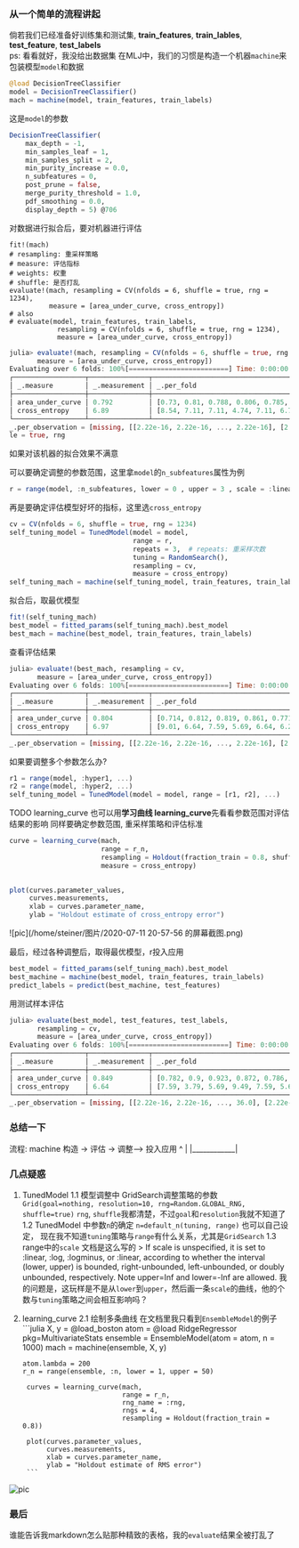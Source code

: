 ### 从一个简单的流程讲起  
倘若我们已经准备好训练集和测试集, **train_features**, **train_lables**, **test_feature**, **test_labels**  
ps: 看看就好，我没给出数据集
在MLJ中，我们的习惯是构造一个机器`machine`来包装模型`model`和数据
```julia
@load DecisionTreeClassifier
model = DecisionTreeClassifier()
mach = machine(model, train_features, train_labels)
```
这是`model`的参数
```julia
DecisionTreeClassifier(
    max_depth = -1,
    min_samples_leaf = 1,
    min_samples_split = 2,
    min_purity_increase = 0.0,
    n_subfeatures = 0,
    post_prune = false,
    merge_purity_threshold = 1.0,
    pdf_smoothing = 0.0,
    display_depth = 5) @706
```

对数据进行拟合后，要对机器进行评估
```
fit!(mach)
# resampling: 重采样策略
# measure: 评估指标
# weights: 权重
# shuffle: 是否打乱
evaluate!(mach, resampling = CV(nfolds = 6, shuffle = true, rng = 1234),
          measure = [area_under_curve, cross_entropy])
# also 
# evaluate(model, train_features, train_labels,
            resampling = CV(nfolds = 6, shuffle = true, rng = 1234),
			measure = [area_under_curve, cross_entropy])

```

```julia
julia> evaluate!(mach, resampling = CV(nfolds = 6, shuffle = true, rng = 1234),
       measure = [area_under_curve, cross_entropy])
Evaluating over 6 folds: 100%[=========================] Time: 0:00:00
┌──────────────────┬───────────────┬──────────────────────────────────────────┐
│ _.measure        │ _.measurement │ _.per_fold                               │
├──────────────────┼───────────────┼──────────────────────────────────────────┤
│ area_under_curve │ 0.792         │ [0.73, 0.81, 0.788, 0.806, 0.785, 0.836] │
│ cross_entropy    │ 6.89          │ [8.54, 7.11, 7.11, 4.74, 7.11, 6.73]     │
└──────────────────┴───────────────┴──────────────────────────────────────────┘
_.per_observation = [missing, [[2.22e-16, 2.22e-16, ..., 2.22e-16], [2.22e-16, 2.22e-16, ..., 2.22e-16], [2.22e-16, 2.22e-16, ..., 2.22e-16], [2.22e-16, 36.0, ..., 2.22e-16], [36.0, 2.22e-16, ..., 2.22e-16], [2.22e-16, 2.22e-16, ..., 2.22e-16]]]
le = true, rng
```
如果对该机器的拟合效果不满意

可以要确定调整的参数范围，这里拿`model`的`n_subfeatures`属性为例
```julia
r = range(model, :n_subfeatures, lower = 0 , upper = 3 , scale = :linear)
```
再是要确定评估模型好坏的指标，这里选`cross_entropy`
```julia
cv = CV(nfolds = 6, shuffle = true, rng = 1234)
self_tuning_model = TunedModel(model = model,
                               range = r,
                               repeats = 3,  # repeats: 重采样次数
                               tuning = RandomSearch(),
                               resampling = cv,
                               measure = cross_entropy)
self_tuning_mach = machine(self_tuning_model, train_features, train_labels)
```
拟合后，取最优模型
```julia
fit!(self_tuning_mach)
best_model = fitted_params(self_tuning_mach).best_model
best_mach = machine(best_model, train_features, train_labels)
```
查看评估结果
```julia
julia> evaluate!(best_mach, resampling = cv,
       measure = [area_under_curve, cross_entropy])
Evaluating over 6 folds: 100%[=========================] Time: 0:00:00
┌──────────────────┬───────────────┬────────────────────────────────────────────┐
│ _.measure        │ _.measurement │ _.per_fold                                 │
├──────────────────┼───────────────┼────────────────────────────────────────────┤
│ area_under_curve │ 0.804         │ [0.714, 0.812, 0.819, 0.861, 0.771, 0.845] │
│ cross_entropy    │ 6.97          │ [9.01, 6.64, 7.59, 5.69, 6.64, 6.25]       │
└──────────────────┴───────────────┴────────────────────────────────────────────┘
_.per_observation = [missing, [[2.22e-16, 2.22e-16, ..., 2.22e-16], [2.22e-16, 2.22e-16, ..., 2.22e-16], [2.22e-16, 2.22e-16, ..., 2.22e-16], [2.22e-16, 2.22e-16, ..., 2.22e-16], [2.22e-16, 2.22e-16, ..., 2.22e-16], [2.22e-16, 2.22e-16, ..., 36.0]]]
```
如果要调整多个参数怎么办? 
```julia
r1 = range(model, :hyper1, ...)
r2 = range(model, :hyper2, ...)
self_tuning_model = TunedModel(model = model, range = [r1, r2], ...)
```

TODO learning_curve
也可以用**学习曲线 learning_curve**先看看参数范围对评估结果的影响
同样要确定参数范围, 重采样策略和评估标准
```julia
curve = learning_curve(mach,
	                   range = r_n,
                       resampling = Holdout(fraction_train = 0.8, shuffle = true, rng = 1234),
					   measure = cross_entropy)
						

plot(curves.parameter_values,
     curves.measurements,
     xlab = curves.parameter_name,
     ylab = "Holdout estimate of cross_entropy error")
```
![pic](/home/steiner/图片/2020-07-11 20-57-56 的屏幕截图.png)

最后，经过各种调整后，取得最优模型，r投入应用
```julia
best_model = fitted_params(self_tuning_mach).best_model
best_machine = machine(best_model, train_features, train_labels)
predict_labels = predict(best_machine, test_features)
```
用测试样本评估
```julia
julia> evaluate(best_model, test_features, test_labels,
       resampling = cv,
       measure = [area_under_curve, cross_entropy])
Evaluating over 6 folds: 100%[=========================] Time: 0:00:00
┌──────────────────┬───────────────┬──────────────────────────────────────────┐
│ _.measure        │ _.measurement │ _.per_fold                               │
├──────────────────┼───────────────┼──────────────────────────────────────────┤
│ area_under_curve │ 0.849         │ [0.782, 0.9, 0.923, 0.872, 0.786, 0.833] │
│ cross_entropy    │ 6.64          │ [7.59, 3.79, 5.69, 9.49, 7.59, 5.69]     │
└──────────────────┴───────────────┴──────────────────────────────────────────┘
_.per_observation = [missing, [[2.22e-16, 2.22e-16, ..., 36.0], [2.22e-16, 2.22e-16, ..., 2.22e-16], [36.0, 2.22e-16, ..., 2.22e-16], [2.22e-16, 36.0, ..., 2.22e-16], [2.22e-16, 2.22e-16, ..., 36.0], [2.22e-16, 2.22e-16, ..., 36.0]]]
```
### 总结一下
流程: machine 构造 -> 评估 -> 调整--> 投入应用
                   ^            |
				   |____________|
### 几点疑惑
1. TunedModel 
   1.1 模型调整中 GridSearch调整策略的参数 
	   `Grid(goal=nothing, resolution=10, rng=Random.GLOBAL_RNG, shuffle=true)`
	   `rng`, `shuffle`我都清楚，不过`goal`和`resolution`我就不知道了
   1.2 TunedModel 中参数`n`的确定
	   `n=default_n(tuning, range)`
	   也可以自己设定， 现在我不知道`tuning`策略与`range`有什么关系，尤其是`GridSearch`
   1.3 range中的`scale`
	   文档是这么写的
	   >   If scale is unspecified, it is set to :linear, :log, :logminus, or :linear,
		   according to whether the interval (lower, upper) is bounded, right-unbounded,
		   left-unbounded, or doubly unbounded, respectively. Note upper=Inf and lower=-Inf
		   are allowed.
	   我的问题是，这玩样是不是从`lower`到`upper`，然后画一条`scale`的曲线，他的个数与`tuning`策略之间会相互影响吗？
2. learning_curve
   2.1 绘制多条曲线
	   在文档里我只看到`EnsembleModel`的例子
	   ```julia
	   X, y = @load_boston
	   atom = @load RidgeRegressor pkg=MultivariateStats
	   ensemble = EnsembleModel(atom = atom, n = 1000)
	   mach = machine(ensemble, X, y)
	   
	   atom.lambda = 200
	   r_n = range(ensemble, :n, lower = 1, upper = 50)

		curves = learning_curve(mach,
                                range = r_n,
                                rng_name = :rng,
                                rngs = 4,
                                resampling = Holdout(fraction_train = 0.8))

		plot(curves.parameter_values,
			 curves.measurements,
		     xlab = curves.parameter_name,
		     ylab = "Holdout estimate of RMS error")
		```
![pic](https://alan-turing-institute.github.io/MLJ.jl/stable/img/learning_curve_n.png)
### 最后
谁能告诉我markdown怎么贴那种精致的表格，我的`evaluate`结果全被打乱了

